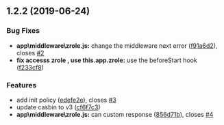 ## 1.2.2 (2019-06-24)


### Bug Fixes

* **app\middleware\zrole.js:** change the middleware next error ([f91a6d2](https://github.com/klren0312/egg-zrole/commit/f91a6d2)), closes [#2](https://github.com/klren0312/egg-zrole/issues/2)
* **fix accesss zrole , use this.app.zrole:** use the beforeStart hook ([f233cf8](https://github.com/klren0312/egg-zrole/commit/f233cf8))


### Features

* add init policy ([edefe2e](https://github.com/klren0312/egg-zrole/commit/edefe2e)), closes [#3](https://github.com/klren0312/egg-zrole/issues/3)
* update casbin to v3 ([cf6f7c3](https://github.com/klren0312/egg-zrole/commit/cf6f7c3))
* **app\middleware\zrole.js:** can  custom response ([856d71b](https://github.com/klren0312/egg-zrole/commit/856d71b)), closes [#4](https://github.com/klren0312/egg-zrole/issues/4)



